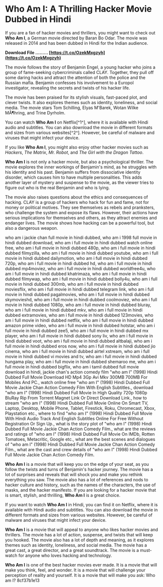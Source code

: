 # Who Am I: A Thrilling Hacker Movie Dubbed in Hindi
 
If you are a fan of hacker movies and thrillers, you might want to check out **Who Am I**, a German movie directed by Baran Bo Odar. The movie was released in 2014 and has been dubbed in Hindi for the Indian audience.
 
**Download File ……… [https://t.co/OzekMxgzyh](https://t.co/OzekMxgzyh)**


 
The movie follows the story of Benjamin Engel, a young hacker who joins a group of fame-seeking cybercriminals called CLAY. Together, they pull off some daring hacks and attract the attention of both the police and the Russian mafia. Benjamin confesses his involvement to a Europol investigator, revealing the secrets and twists of his hacker life.
 
The movie has been praised for its stylish visuals, fast-paced plot, and clever twists. It also explores themes such as identity, loneliness, and social media. The movie stars Tom Schilling, Elyas M'Barek, Wotan Wilke MÃ¶hring, and Trine Dyrholm.
 
You can watch **Who Am I** on Netflix[^1^], where it is available with Hindi audio and subtitles. You can also download the movie in different formats and sizes from various websites[^2^]. However, be careful of malware and viruses that might infect your device.
 
If you like **Who Am I**, you might also enjoy other hacker movies such as *Hackers*, *The Matrix*, *Mr. Robot*, and *The Girl with the Dragon Tattoo*.
  
**Who Am I** is not only a hacker movie, but also a psychological thriller. The movie explores the inner workings of Benjamin's mind, as he struggles with his identity and his past. Benjamin suffers from dissociative identity disorder, which causes him to have multiple personalities. This adds another layer of mystery and suspense to the movie, as the viewer tries to figure out who is the real Benjamin and who is lying.
 
The movie also raises questions about the ethics and consequences of hacking. CLAY is a group of hackers who hack for fun and fame, not for money or political motives. They see themselves as rebels and pranksters, who challenge the system and expose its flaws. However, their actions have serious implications for themselves and others, as they attract enemies and endanger lives. The movie shows how hacking can be a powerful tool, but also a dangerous weapon.
 
who am i jackie chan full movie in hindi dubbed,  who am i 1998 full movie in hindi dubbed download,  who am i full movie in hindi dubbed watch online free,  who am i full movie in hindi dubbed 480p,  who am i full movie in hindi dubbed filmyzilla,  who am i full movie in hindi dubbed youtube,  who am i full movie in hindi dubbed dailymotion,  who am i full movie in hindi dubbed 720p,  who am i full movie in hindi dubbed hd,  who am i full movie in hindi dubbed mp4moviez,  who am i full movie in hindi dubbed worldfree4u,  who am i full movie in hindi dubbed khatrimaza,  who am i full movie in hindi dubbed filmywap,  who am i full movie in hindi dubbed bolly4u,  who am i full movie in hindi dubbed 300mb,  who am i full movie in hindi dubbed moviesflix,  who am i full movie in hindi dubbed telegram link,  who am i full movie in hindi dubbed pagalmovies,  who am i full movie in hindi dubbed skymovieshd,  who am i full movie in hindi dubbed coolmoviez,  who am i full movie in hindi dubbed 1080p,  who am i full movie in hindi dubbed bluray,  who am i full movie in hindi dubbed mkv,  who am i full movie in hindi dubbed extramovies,  who am i full movie in hindi dubbed 123movies,  who am i full movie in hindi dubbed netflix,  who am i full movie in hindi dubbed amazon prime video,  who am i full movie in hindi dubbed hotstar,  who am i full movie in hindi dubbed zee5,  who am i full movie in hindi dubbed mx player,  who am i full movie in hindi dubbed sony liv,  who am i full movie in hindi dubbed voot,  who am i full movie in hindi dubbed altbalaji,  who am i full movie in hindi dubbed eros now,  who am i full movie in hindi dubbed jio cinema,  who am i full movie in hindi dubbed airtel xstream,  who am i full movie in hindi dubbed vi movies and tv,  who am i full movie in hindi dubbed hungama play,  who am i full movie in hindi dubbed shemaroo me,  who am i full movie in hindi dubbed bigflix,  who am i tamil dubbed full movie download in hindi,  jackie chan's action comedy film "who am I" (1998) Hindi Dubbed Full Movie Download HD Mp4 3Gp Avi Mkv 300MB 700MB For Mobiles And PC.,  watch online free "who am I" (1998) Hindi Dubbed Full Movie Jackie Chan Action Comedy Film With English Subtitles.,  download "who am I" (1998) Hindi Dubbed Full Movie In High Quality 720p 1080p BluRay Rip From Torrent Magnet Link Or Direct Download Link.,  how to stream "who am I" (1998) Hindi Dubbed Full Movie Online On Smart TV, Laptop, Desktop, Mobile Phone, Tablet, Firestick, Roku, Chromecast, Xbox, Playstation etc.,  where to find "who am I" (1998) Hindi Dubbed Full Movie With Hindi Audio Track And English Subtitles Online For Free Without Registration Or Sign Up.,  what is the story plot of "who am I" (1998) Hindi Dubbed Full Movie Jackie Chan Action Comedy Film.,  what are the reviews and ratings of "who am I" (1998) Hindi Dubbed Full Movie On IMDb, Rotten Tomatoes, Metacritic, Google etc.,  what are the best scenes and dialogues of "who am I" (1998) Hindi Dubbed Full Movie Jackie Chan Action Comedy Film.,  what are the cast and crew details of "who am I" (1998) Hindi Dubbed Full Movie Jackie Chan Action Comedy Film.
 
**Who Am I** is a movie that will keep you on the edge of your seat, as you follow the twists and turns of Benjamin's hacker journey. The movie has a lot of surprises and reveals that will shock you and make you rethink everything you saw. The movie also has a lot of references and nods to hacker culture and history, such as the names of the characters, the use of masks, and the hacker manifesto. If you are looking for a hacker movie that is smart, stylish, and thrilling, **Who Am I** is a great choice.
  
If you want to watch **Who Am I** in Hindi, you can find it on Netflix, where it is available with Hindi audio and subtitles. You can also download the movie in different formats and sizes from various websites. However, be careful of malware and viruses that might infect your device.
 
**Who Am I** is a movie that will appeal to anyone who likes hacker movies and thrillers. The movie has a lot of action, suspense, and twists that will keep you hooked. The movie also has a lot of depth and meaning, as it explores themes such as identity, loneliness, and social media. The movie has a great cast, a great director, and a great soundtrack. The movie is a must-watch for anyone who loves hacking and technology.
 
**Who Am I** is one of the best hacker movies ever made. It is a movie that will make you think, feel, and wonder. It is a movie that will challenge your perception of reality and yourself. It is a movie that will make you ask: Who am I?
 8cf37b1e13
 
